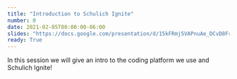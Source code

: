 ```yaml
---
title: "Introduction to Schulich Ignite"
number: 0
date: 2021-02-05T00:00:00-06:00
slides: "https://docs.google.com/presentation/d/15kFRmj5VAPnuAe_DCvD8Fr8KkOPiY6iaicDpg_LNlD0/edit?usp=sharing"
ready: True
---
```


In this session we will give an intro to the coding platform we use and Schulich Ignite!